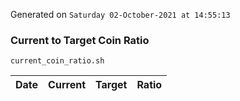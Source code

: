 Generated on `Saturday 02-October-2021 at 14:55:13`

### Current to Target Coin Ratio
`current_coin_ratio.sh`

Date|Current|Target|Ratio
---|---|---|---
